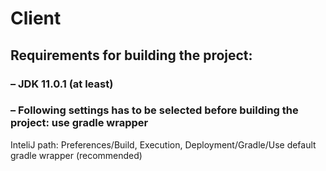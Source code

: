 # Client

## Requirements for building the project:
### – JDK 11.0.1 (at least)
### – Following settings has to be selected before building the project: use gradle wrapper
InteliJ path: Preferences/Build, Execution, Deployment/Gradle/Use default gradle wrapper (recommended)
